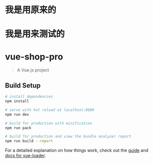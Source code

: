 # 我是用原来的
# 我是用来测试的

# vue-shop-pro

> A Vue.js project

## Build Setup

``` bash
# install dependencies
npm install

# serve with hot reload at localhost:8080
npm run dev

# build for production with minification
npm run pack

# build for production and view the bundle analyzer report
npm run build --report
```

For a detailed explanation on how things work, check out the [guide](http://vuejs-templates.github.io/webpack/) and [docs for vue-loader](http://vuejs.github.io/vue-loader).
